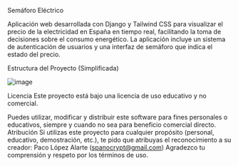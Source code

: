 Semáforo Eléctrico

Aplicación web desarrollada con Django y Tailwind CSS para visualizar el precio de la electricidad en España en tiempo real, facilitando la toma de decisiones sobre el consumo energético. La aplicación incluye un sistema de autenticación de usuarios y una interfaz de semáforo que indica el estado del precio.

Estructura del Proyecto (Simplificada)

![image](https://github.com/user-attachments/assets/bfe0906f-9503-40d5-8467-6bc5b3d6a4f7)


Licencia
Este proyecto está bajo una licencia de uso educativo y no comercial.

Puedes utilizar, modificar y distribuir este software para fines personales o educativos, siempre y cuando no sea para beneficio comercial directo.
Atribución
Si utilizas este proyecto para cualquier propósito (personal, educativo, demostración, etc.), te pido que atribuyas el reconocimiento a su creador:
Paco López Alarte (spanocrypt@gmail.com)
Agradezco tu comprensión y respeto por los términos de uso.
